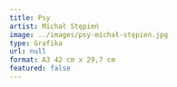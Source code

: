```yaml
---
title: Psy
artist: Michał Stępień
image: ../images/psy-michał-stępień.jpg
type: Grafika
url: null
format: A3 42 cm x 29,7 cm
featured: false
---
```

